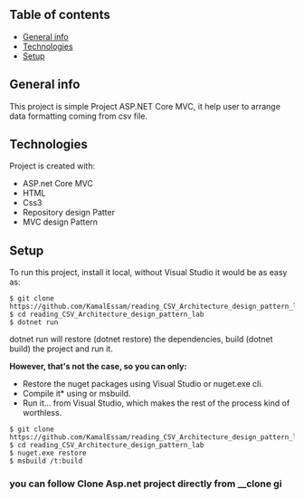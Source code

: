 



## Table of contents
* [General info](#general-info)
* [Technologies](#technologies)
* [Setup](#setup)

## General info
This project is simple Project ASP.NET Core MVC, it help user to arrange data formatting coming from csv file.
## Technologies
Project is created with:
* ASP.net Core MVC
* HTML
* Css3
* Repository design Patter 
* MVC design Pattern 

## Setup
To run this project, install it local, without Visual Studio it would be as easy as:

```
$ git clone https://github.com/KamalEssam/reading_CSV_Architecture_design_pattern_lab.git
$ cd reading_CSV_Architecture_design_pattern_lab
$ dotnet run
```
dotnet run will restore (dotnet restore) the dependencies, build (dotnet build) the project and run it. 

**However, that's not the case, so you can only:**

- Restore the nuget packages using Visual Studio or nuget.exe cli.
- Compile it* using or msbuild.
- Run it... from Visual Studio, which makes the rest of the process kind of worthless.

```
$ git clone https://github.com/KamalEssam/reading_CSV_Architecture_design_pattern_lab.git
$ cd reading_CSV_Architecture_design_pattern_lab
$ nuget.exe restore
$ msbuild /t:build
```
### you can follow Clone Asp.net project directly from __clone gi

